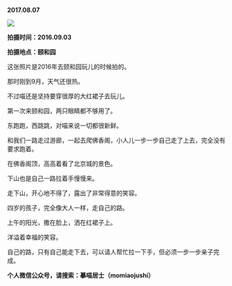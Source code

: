 
          
**2017.08.07**

![](http://wx3.sinaimg.cn/large/627d9660ly1fib8xbdj3gj20yg0mztdm.jpg)


**拍摄时间：2016.09.03**

**拍摄地点：颐和园**

这张照片是2016年去颐和园玩儿的时候拍的。

那时刚到9月，天气还很热。

不过喵还是坚持要穿很厚的大红裙子去玩儿。

第一次来颐和园，两只眼睛都不够用了。

东跑跑，西跳跳，对喵来说一切都很新鲜。

和我们一路走过游廊，一起去爬佛香阁，小人儿一步一步自己走了上去，完全没有要求跑着。

在佛香阁顶，高高着看了北京城的景色。

下山也是自己一路拉着手慢慢来。

走下山，开心地不得了，露出了非常得意的笑容。

四岁的孩子，完全像大人一样，走自己的路。

上午的阳光，撒在脸上，洒在红裙子上。

洋溢着幸福的笑容。

自己的路，只有自己能走下去，可以请人帮忙拉一下手，但必须一步一步亲子完成。


**个人微信公众号，请搜索：摹喵居士（momiaojushi）**

        